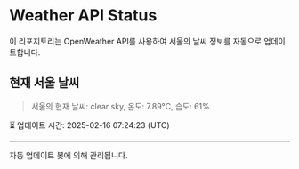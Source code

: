 
# Weather API Status

이 리포지토리는 OpenWeather API를 사용하여 서울의 날씨 정보를 자동으로 업데이트합니다.

## 현재 서울 날씨
> 서울의 현재 날씨: clear sky, 온도: 7.89°C, 습도: 61%

⏳ 업데이트 시간: 2025-02-16 07:24:23 (UTC)

---
자동 업데이트 봇에 의해 관리됩니다.
